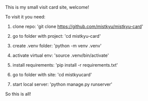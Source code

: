 This is my small visit card site, welcome! 

To visit it you need:

1. clone repo: 'git clone https://github.com/mistkyu/mistkyu-card' 

2. go to folder with project: 'cd mistkyu-card'

3. create .venv folder: 'python -m venv .venv'

4. activate virtual env: 'source .venv/bin/activate'

5. install requirements: 'pip install -r requirements.txt'

6. go to folder with site: 'cd mistkyucard'

7. start local server: 'python manage.py runserver'

So this is all!
